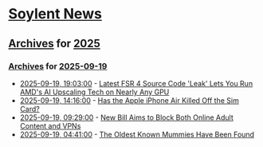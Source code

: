 # [Soylent News](../../../README.md)

## [Archives](../../index.md) for [2025](../index.md)

### [Archives](../../index.md) for [2025-09-19](index.md)

* [2025-09-19, 19:03:00](https://soylentnews.org/article.pl?sid=25/09/19/0416215&from=rss) - [Latest FSR 4 Source Code 'Leak' Lets You Run AMD's AI Upscaling Tech on Nearly Any GPU](https://soylentnews.org/article.pl?sid=25/09/19/0416215&from=rss)
* [2025-09-19, 14:16:00](https://soylentnews.org/article.pl?sid=25/09/19/048212&from=rss) - [Has the Apple iPhone Air Killed Off the Sim Card?](https://soylentnews.org/article.pl?sid=25/09/19/048212&from=rss)
* [2025-09-19, 09:29:00](https://soylentnews.org/article.pl?sid=25/09/18/185203&from=rss) - [New Bill Aims to Block Both Online Adult Content and VPNs](https://soylentnews.org/article.pl?sid=25/09/18/185203&from=rss)
* [2025-09-19, 04:41:00](https://soylentnews.org/article.pl?sid=25/09/17/2233242&from=rss) - [The Oldest Known Mummies Have Been Found](https://soylentnews.org/article.pl?sid=25/09/17/2233242&from=rss)
